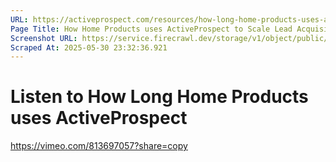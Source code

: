 ```yaml
---
URL: https://activeprospect.com/resources/how-long-home-products-uses-activeprospect/
Page Title: How Home Products uses ActiveProspect to Scale Lead Acquisition
Screenshot URL: https://service.firecrawl.dev/storage/v1/object/public/media/screenshot-e6c20551-7d28-42e0-8569-e6a2afb23146.png
Scraped At: 2025-05-30 23:32:36.921
---
```

# Listen to How Long Home Products uses ActiveProspect

https://vimeo.com/813697057?share=copy

